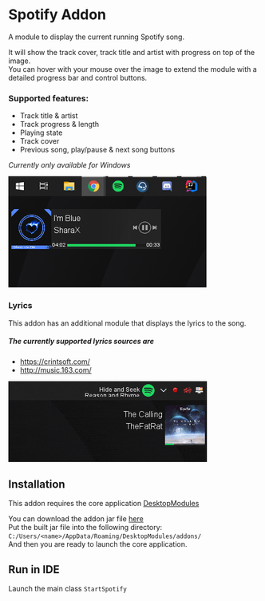 # Spotify Addon
A module to display the current running Spotify song.<br>

It will show the track cover, track title and artist with progress on top of the image.<br>
You can hover with your mouse over the image to extend the module with a detailed progress bar
and control buttons.

### Supported features:
- Track title & artist
- Track progress & length
- Playing state
- Track cover
- Previous song, play/pause & next song buttons

*Currently only available for Windows*

![Preview](.github/assets/preview.png)

### Lyrics
This addon has an additional module that displays the lyrics to the song.

##### The currently supported lyrics sources are
- https://crintsoft.com/
- http://music.163.com/

![Preview](.github/assets/lyrics.gif)

## Installation
This addon requires the core application [DesktopModules](https://github.com/LabyStudio/desktopmodules)

You can download the addon jar file [here](https://github.com/LabyStudio/spotify-addon/releases/) <br>
Put the built jar file into the following directory: ``C:/Users/<name>/AppData/Roaming/DesktopModules/addons/``<br>
And then you are ready to launch the core application.

## Run in IDE
Launch the main class ``StartSpotify``